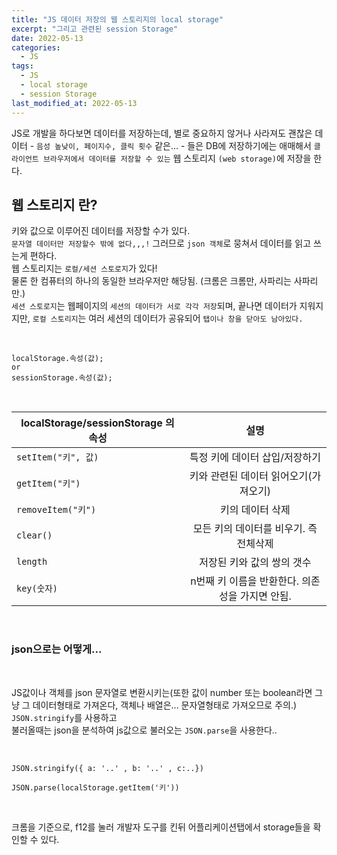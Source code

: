 ```yaml
---
title: "JS 데이터 저장의 웹 스토리지의 local storage"
excerpt: "그리고 관련된 session Storage"
date: 2022-05-13
categories:
  - JS
tags:
  - JS
  - local storage
  - session Storage
last_modified_at: 2022-05-13
---
```


JS로 개발을 하다보면 데이터를 저장하는데, 별로 중요하지 않거나 사라져도 괜찮은 데이터 - `음성 높낮이, 페이지수, 클릭 횟수` 같은... - 들은 DB에 저장하기에는 애매해서 `클라이언트 브라우저에서 데이터를 저장할 수 있는` 웹 스토리지 `(web storage)`에 저장을 한다.

## 웹 스토리지 란?

키와 값으로 이루어진 데이터를 저장할 수가 있다.  
`문자열 데이터만 저장할수 밖에 없다,,,!` 그러므로 `json 객체`로 뭉쳐서 데이터를 읽고 쓰는게 편하다.  
웹 스토리지는 `로컬/세션 스토로지`가 있다!  
물론 한 컴퓨터의 하나의 동일한 브라우저만 해당됨. (크롬은 크롬만, 사파리는 사파리만.)  
`세션 스토로지`는 웹페이지의 `세션의 데이터가 서로 각각 저장`되며, 끝나면 데이터가 지워지지만, `로컬 스토리지`는 여러 세션의 데이터가 공유되어 `탭이나 창을 닫아도 남아있다.`

<br>

```
localStorage.속성(값);
or
sessionStorage.속성(값);
```

<br>

| localStorage/sessionStorage 의 속성 |                      설명                       |
| ----------------------------------- | :---------------------------------------------: |
| `setItem("키", 값)`                 |         특정 키에 데이터 삽입/저장하기          |
| `getItem("키")`                     |      키와 관련된 데이터 읽어오기(가져오기)      |
| `removeItem("키")`                  |                키의 데이터 삭제                 |
| `clear()`                           |     모든 키의 데이터를 비우기. 즉 전체삭제      |
| `length`                            |           저장된 키와 값의 쌍의 갯수            |
| `key(숫자)`                         | n번째 키 이름을 반환한다. 의존성을 가지면 안됨. |

<br>

### json으로는 어떻게...

<br>

JS값이나 객체를 json 문자열로 변환시키는(또한 값이 number 또는 boolean라면 그냥 그 데이터형태로 가져온다, 객체나 배열은... 문자열형태로 가져오므로 주의.) `JSON.stringify`를 사용하고  
불러올때는 json을 분석하여 js값으로 불러오는 `JSON.parse`을 사용한다..

<br>

`JSON.stringify({ a: '..' , b: '..' , c:..})`

`JSON.parse(localStorage.getItem('키'))`

<br>

크롬을 기준으로, f12를 눌러 개발자 도구를 킨뒤 어플리케이션탭에서 storage들을 확인할 수 있다.
